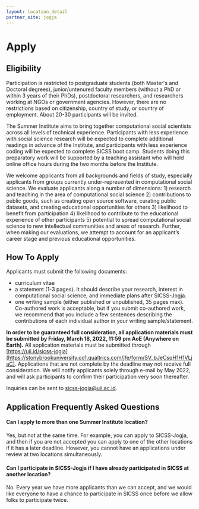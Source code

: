 ```yaml
---
layout: location_detail
partner_site: jogja
---
```


# Apply

## Eligibility

Participation is restricted to postgraduate students (both Master's and Doctoral degrees), junior/untenured faculty members (without a PhD or within 3 years of their PhDs), postdoctoral researchers, and researchers working at NGOs or government agencies. However, there are no restrictions based on citizenship, country of study, or country of employment. About 20-30 participants will be invited.

The Summer Institute aims to bring together computational social scientists across all levels of technical experience. Participants with less experience with social science research will be expected to complete additional readings in advance of the Institute, and participants with less experience coding will be expected to complete SICSS boot camp. Students doing this preparatory work will be supported by a teaching assistant who will hold online office hours during the two months before the Institute.

We welcome applicants from all backgrounds and fields of study, especially applicants from groups currently under-represented in computational social science. We evaluate applicants along a number of dimensions: 1) research and teaching in the area of computational social science 2) contributions to public goods, such as creating open source software, curating public datasets, and creating educational opportunities for others 3) likelihood to benefit from participation 4) likelihood to contribute to the educational experience of other participants 5) potential to spread computational social science to new intellectual communities and areas of research. Further, when making our evaluations, we attempt to account for an applicant’s career stage and previous educational opportunities.

## How To Apply

Applicants must submit the following documents: 

- curriculum vitae
- a statement (1-3 pages). It should describe your research, interest in computational social science, and immediate plans after SICSS-Jogja.
- one writing sample (either published or unpublished, 35 pages max). Co-authored work is acceptable, but if you submit co-authored work, we recommend that you include a few sentences describing the contributions of each individual author in your writing sample/statement.

**In order to be guaranteed full consideration, all application materials must be submitted by Friday, March 18, 2022, 11:59 pm AoE (Anywhere on Earth).** All application materials must be submitted through [https://uii.id/sicss-jogja](https://stonybrookuniversity.co1.qualtrics.com/jfe/form/SV_bJeCsqH1H1VLjaC). Applications that are not complete by the deadline may not receive full consideration. We will notify applicants solely through e-mail by May 2022, and will ask participants to confirm their participation very soon thereafter.

Inquiries can be sent to sicss-jogja@uii.ac.id.

## Application Frequently Asked Questions

#### Can I apply to more than one Summer Institute location?

Yes, but not at the same time. For example, you can apply to SICSS-Jogja, and then if you are not accepted you can apply to one of the other locations if it has a later deadline. However, you cannot have an applications under review at two locations simultaneously.

#### Can I participate in SICSS-Jogja if I have already participated in SICSS at another location?

No. Every year we have more applicants than we can accept, and we would like everyone to have a chance to participate in SICSS once before we allow folks to participate twice.
